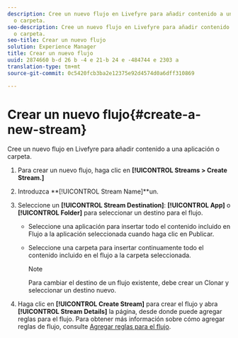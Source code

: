 ```yaml
---
description: Cree un nuevo flujo en Livefyre para añadir contenido a una aplicación
  o carpeta.
seo-description: Cree un nuevo flujo en Livefyre para añadir contenido a una aplicación
  o carpeta.
seo-title: Crear un nuevo flujo
solution: Experience Manager
title: Crear un nuevo flujo
uuid: 2874660 b-d 26 b -4 e 21-b 24 e -484744 e 2303 a
translation-type: tm+mt
source-git-commit: 0c5420fcb3ba2e12375e92d4574d0a6dff310869

---
```



# Crear un nuevo flujo{#create-a-new-stream}

Cree un nuevo flujo en Livefyre para añadir contenido a una aplicación o carpeta.

1. Para crear un nuevo flujo, haga clic en **[!UICONTROL Streams > Create Stream.]**
1. Introduzca **[!UICONTROL Stream Name]**un.
1. Seleccione un **[!UICONTROL Stream Destination]**: **[!UICONTROL App]** o **[!UICONTROL Folder]** para seleccionar un destino para el flujo.

   * Seleccione una aplicación para insertar todo el contenido incluido en Flujo a la aplicación seleccionada cuando haga clic en Publicar.
   * Seleccione una carpeta para insertar continuamente todo el contenido incluido en el flujo a la carpeta seleccionada.

      >[!NOTE]
      >
      >Para cambiar el destino de un flujo existente, debe crear un Clonar y seleccionar un destino nuevo.

1. Haga clic en **[!UICONTROL Create Stream]** para crear el flujo y abra **[!UICONTROL Stream Details]** la página, desde donde puede agregar reglas para el flujo. Para obtener más información sobre cómo agregar reglas de flujo, consulte [Agregar reglas para el flujo](../c-streams/t-add-rules-for-your-stream.md#t_add_rules_for_your_stream).
